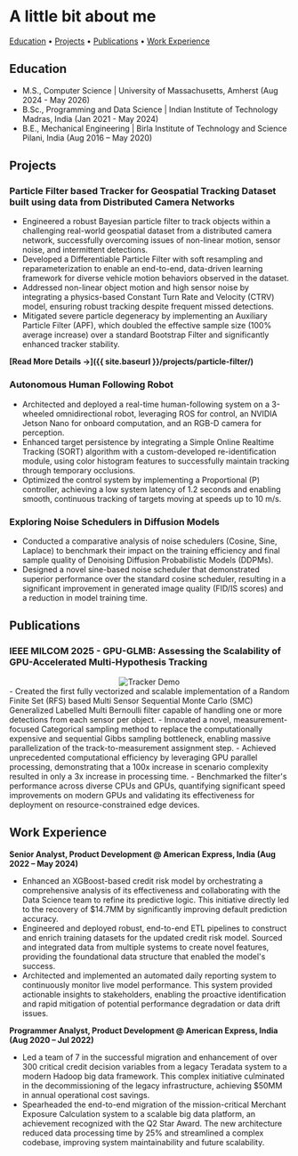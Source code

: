 # A little bit about me

[Education](#education) • [Projects](#projects) • [Publications](#publications) • [Work Experience](#work-experience)

## Education
- M.S., Computer Science | University of Massachusetts, Amherst (Aug 2024 - May 2026)
- B.Sc., Programming and Data Science | Indian Institute of Technology Madras, India (Jan 2021 - May 2024)
- B.E., Mechanical Engineering | Birla Institute of Technology and Science Pilani, India (Aug 2016 – May 2020)

## Projects
### Particle Filter based Tracker for Geospatial Tracking Dataset built using data from Distributed Camera Networks
-	Engineered a robust Bayesian particle filter to track objects within a challenging real-world geospatial dataset from a distributed camera network, successfully overcoming issues of non-linear motion, sensor noise, and intermittent detections.
-	Developed a Differentiable Particle Filter with soft resampling and reparameterization to enable an end-to-end, data-driven learning framework for diverse vehicle motion behaviors observed in the dataset.
-	Addressed non-linear object motion and high sensor noise by integrating a physics-based Constant Turn Rate and Velocity (CTRV) model, ensuring robust tracking despite frequent missed detections.
-	Mitigated severe particle degeneracy by implementing an Auxiliary Particle Filter (APF), which doubled the effective sample size (100% average increase) over a standard Bootstrap Filter and significantly enhanced tracker stability.

**[Read More Details →]({{ site.baseurl }}/projects/particle-filter/)**

### Autonomous Human Following Robot
-	Architected and deployed a real-time human-following system on a 3-wheeled omnidirectional robot, leveraging ROS for control, an NVIDIA Jetson Nano for onboard computation, and an RGB-D camera for perception.
-	Enhanced target persistence by integrating a Simple Online Realtime Tracking (SORT) algorithm with a custom-developed re-identification module, using color histogram features to successfully maintain tracking through temporary occlusions.
-	Optimized the control system by implementing a Proportional (P) controller, achieving a low system latency of 1.2 seconds and enabling smooth, continuous tracking of targets moving at speeds up to 10 m/s.

### Exploring Noise Schedulers in Diffusion Models
-	Conducted a comparative analysis of noise schedulers (Cosine, Sine, Laplace) to benchmark their impact on the training efficiency and final sample quality of Denoising Diffusion Probabilistic Models (DDPMs).
-	Designed a novel sine-based noise scheduler that demonstrated superior performance over the standard cosine scheduler, resulting in a significant improvement in generated image quality (FID/IS scores) and a reduction in model training time.


## Publications
### IEEE MILCOM 2025 - GPU-GLMB: Assessing the Scalability of GPU-Accelerated Multi-Hypothesis Tracking
<div style="text-align: center;">
  <img src="{{ site.baseurl }}/media/glmb_5_gif.gif" alt="Tracker Demo">
</div>
-	Created the first fully vectorized and scalable implementation of a Random Finite Set (RFS) based Multi Sensor Sequential Monte Carlo (SMC) Generalized Labelled Multi Bernoulli filter capable of handling one or more detections from each sensor per object. 
-	Innovated a novel, measurement-focused Categorical sampling method to replace the computationally expensive and sequential Gibbs sampling bottleneck, enabling massive parallelization of the track-to-measurement assignment step.
-	Achieved unprecedented computational efficiency by leveraging GPU parallel processing, demonstrating that a 100x increase in scenario complexity resulted in only a 3x increase in processing time.
-	Benchmarked the filter's performance across diverse CPUs and GPUs, quantifying significant speed improvements on modern GPUs and validating its effectiveness for deployment on resource-constrained edge devices.

## Work Experience
**Senior Analyst, Product Development @ American Express, India (Aug 2022 – May 2024)** 
                                                                                                          
-	Enhanced an XGBoost-based credit risk model by orchestrating a comprehensive analysis of its effectiveness and collaborating with the Data Science team to refine its predictive logic. This initiative directly led to the recovery of $14.7MM by significantly improving default prediction accuracy.
-	Engineered and deployed robust, end-to-end ETL pipelines to construct and enrich training datasets for the updated credit risk model. Sourced and integrated data from multiple systems to create novel features, providing the foundational data structure that enabled the model's success.
-	Architected and implemented an automated daily reporting system to continuously monitor live model performance. This system provided actionable insights to stakeholders, enabling the proactive identification and rapid mitigation of potential performance degradation or data drift issues.

**Programmer Analyst, Product Development @ American Express, India (Aug 2020 – Jul 2022)** 
-	Led a team of 7 in the successful migration and enhancement of over 300 critical credit decision variables from a legacy Teradata system to a modern Hadoop big data framework. This complex initiative culminated in the decommissioning of the legacy infrastructure, achieving $50MM in annual operational cost savings.
-	Spearheaded the end-to-end migration of the mission-critical Merchant Exposure Calculation system to a scalable big data platform, an achievement recognized with the Q2 Star Award. The new architecture reduced data processing time by 25% and streamlined a complex codebase, improving system maintainability and future scalability.

